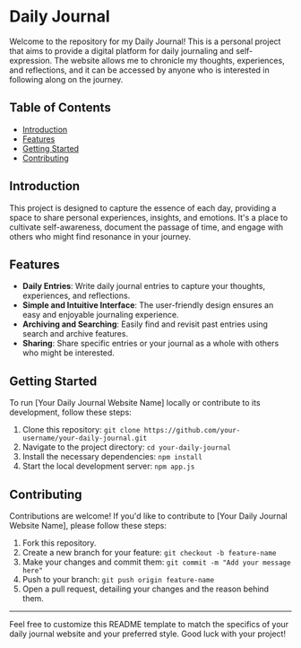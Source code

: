 # Daily Journal

Welcome to the repository for my Daily Journal! This is a personal project that aims to provide a digital platform for daily journaling and self-expression. The website allows me to chronicle my thoughts, experiences, and reflections, and it can be accessed by anyone who is interested in following along on the journey.

## Table of Contents

- [Introduction](#introduction)
- [Features](#features)
- [Getting Started](#getting-started)
- [Contributing](#contributing)

## Introduction

This project is designed to capture the essence of each day, providing a space to share personal experiences, insights, and emotions. It's a place to cultivate self-awareness, document the passage of time, and engage with others who might find resonance in your journey.

## Features

- **Daily Entries**: Write daily journal entries to capture your thoughts, experiences, and reflections.
- **Simple and Intuitive Interface**: The user-friendly design ensures an easy and enjoyable journaling experience.
- **Archiving and Searching**: Easily find and revisit past entries using search and archive features.
- **Sharing**: Share specific entries or your journal as a whole with others who might be interested.

## Getting Started

To run [Your Daily Journal Website Name] locally or contribute to its development, follow these steps:

1. Clone this repository: `git clone https://github.com/your-username/your-daily-journal.git`
2. Navigate to the project directory: `cd your-daily-journal`
3. Install the necessary dependencies: `npm install`
4. Start the local development server: `npm app.js`

## Contributing

Contributions are welcome! If you'd like to contribute to [Your Daily Journal Website Name], please follow these steps:

1. Fork this repository.
2. Create a new branch for your feature: `git checkout -b feature-name`
3. Make your changes and commit them: `git commit -m "Add your message here"`
4. Push to your branch: `git push origin feature-name`
5. Open a pull request, detailing your changes and the reason behind them.

---

Feel free to customize this README template to match the specifics of your daily journal website and your preferred style. Good luck with your project!
